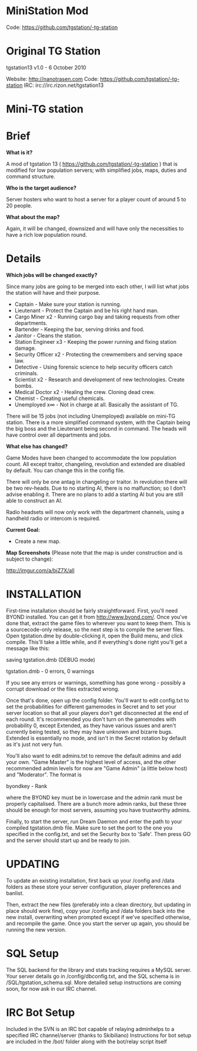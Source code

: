 MiniStation Mod
================================

Code: https://github.com/tgstation/-tg-station

Original TG Station
================================

tgstation13 v1.0 - 6 October 2010

Website: http://nanotrasen.com
Code: https://github.com/tgstation/-tg-station
IRC: irc://irc.rizon.net/tgstation13

Mini-TG station
==

Brief
=

**What is it?**

A mod of tgstation 13 ( https://github.com/tgstation/-tg-station ) that is modified for low population servers; with simplified jobs, maps, duties and command structure.

**Who is the target audience?**

Server hosters who want to host a server for a player count of around 5 to 20 people.

**What about the map?**

Again, it will be changed, downsized and will have only the necessities to have a rich low population round.

Details
=

**Which jobs will be changed exactly?**

Since many jobs are going to be merged into each other, I will list what jobs the station will have and their purpose.

 * Captain - Make sure your station is running.
 * Lieutenant - Protect the Captain and be his right hand man.
 * Cargo Miner x2 - Running cargo bay and taking requests from other departments.
 * Bartender - Keeping the bar, serving drinks and food.
 * Janitor - Cleans the station.
 * Station Engineer x3 - Keeping the power running and fixing station damage.
 * Security Officer x2 - Protecting the crewmembers and serving space law.
 * Detective - Using forensic science to help security officers catch criminals.
 * Scientist x2 - Research and development of new technologies. Create bombs.
 * Medical Doctor x2 - Healing the crew. Cloning dead crew.
 * Chemist - Creating useful chemicals.
 * Unemployed x∞ - Not in charge at all. Basically the assistant of TG.

There will be 15 jobs (not including Unemployed) available on mini-TG station. There is a more simplified command system, with the Captain being the big boss and the Lieutenant being second in command. The heads will have control over all departments and jobs.

**What else has changed?**

Game Modes have been changed to accommodate the low population count. All except traitor, changeling, revolution and extended are disabled by default. You can change this in the config file.

There will only be one antag in changeling or traitor. In revolution there will be two rev-heads. Due to no starting AI, there is no malfunction; so I don’t advise enabling it. There are no plans to add a starting AI but you are still able to construct an AI.

Radio headsets will now only work with the department channels, using a handheld radio or intercom is required.

**Current Goal:**

 * Create a new map.

**Map Screenshots** (Please note that the map is under construction and is subject to change):

http://imgur.com/a/bjZ7X/all

INSTALLATION
============

First-time installation should be fairly straightforward.  First, you'll need
BYOND installed.  You can get it from http://www.byond.com/.  Once you've done 
that, extract the game files to wherever you want to keep them.  This is a
sourcecode-only release, so the next step is to compile the server files.
Open tgstation.dme by double-clicking it, open the Build menu, and click
compile.  This'll take a little while, and if everything's done right you'll get
a message like this:

saving tgstation.dmb (DEBUG mode)

tgstation.dmb - 0 errors, 0 warnings

If you see any errors or warnings, something has gone wrong - possibly a corrupt
download or the files extracted wrong.

Once that's done, open up the config folder.  You'll want to edit config.txt to
set the probabilities for different gamemodes in Secret and to set your server
location so that all your players don't get disconnected at the end of each
round.  It's recommended you don't turn on the gamemodes with probability 0, 
except Extended, as they have various issues and aren't currently being tested,
so they may have unknown and bizarre bugs.  Extended is essentially no mode, and
isn't in the Secret rotation by default as it's just not very fun.

You'll also want to edit admins.txt to remove the default admins and add your
own.  "Game Master" is the highest level of access, and the other recommended admin
levels for now are "Game Admin" (a little below host) and "Moderator".  The format is

byondkey - Rank

where the BYOND key must be in lowercase and the admin rank must be properly
capitalised.  There are a bunch more admin ranks, but these three should be
enough for most servers, assuming you have trustworthy admins.

Finally, to start the server, run Dream Daemon and enter the path to your
compiled tgstation.dmb file.  Make sure to set the port to the one you 
specified in the config.txt, and set the Security box to 'Safe'.  Then press GO
and the server should start up and be ready to join.

UPDATING
============

To update an existing installation, first back up your /config and /data folders
as these store your server configuration, player preferences and banlist.

Then, extract the new files (preferably into a clean directory, but updating in
place should work fine), copy your /config and /data folders back into the new
install, overwriting when prompted except if we've specified otherwise, and
recompile the game.  Once you start the server up again, you should be running
the new version.

SQL Setup
============

The SQL backend for the library and stats tracking requires a 
MySQL server.  Your server details go in /config/dbconfig.txt, and the SQL 
schema is in /SQL/tgstation_schema.sql.  More detailed setup instructions are
coming soon, for now ask in our IRC channel.

IRC Bot Setup
============

Included in the SVN is an IRC bot capable of relaying adminhelps to a specified IRC channel/server (thanks to Skibiliano)
Instructions for bot setup are included in the /bot/ folder along with the bot/relay script itself